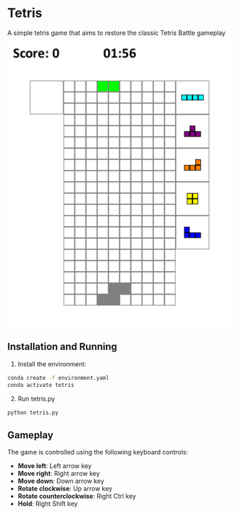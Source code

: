 # Tetris

A simple tetris game that aims to restore the classic Tetris Battle gameplay

![](screenshot.png)

## Installation and Running

1. Install the environment:

```bash
conda create -f environment.yaml
conda activate tetris
```

2. Run tetris.py

```bash
python tetris.py
```

## Gameplay

The game is controlled using the following keyboard controls:

- **Move left**: Left arrow key
- **Move right**: Right arrow key
- **Move down**: Down arrow key
- **Rotate clockwise**: Up arrow key
- **Rotate counterclockwise**: Right Ctrl key
- **Hold**: Right Shift key
